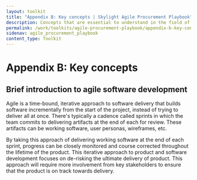 ```yaml
---
layout: toolkit
title: "Appendix B: Key concepts | Skylight Agile Procurement Playbook"
description: Concepts that are essential to understand in the field of agile procurement.
permalink: /work/toolkits/agile-procurement-playbook/appendix-b-key-concepts/
sidenav: agile_procurement_playbook
content_type: Toolkit
---
```


# Appendix B: Key concepts

## Brief introduction to agile software development

Agile is a time-bound, iterative approach to software delivery that builds software incrementally from the start of the project, instead of trying to deliver all at once. There's typically a cadence called sprints in which the team commits to delivering artifacts at the end of each for review. These artifacts can be working software, user personas, wireframes, etc.

By taking this approach of delivering working software at the end of each sprint, progress can be closely monitored and course corrected throughout the lifetime of the product. This iterative approach to product and software development focuses on de-risking the ultimate delivery of product. This approach will require more involvement from key stakeholders to ensure that the product is on track towards delivery.
